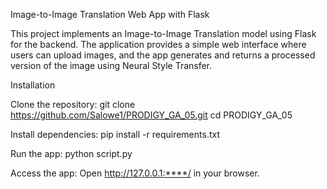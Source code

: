 Image-to-Image Translation Web App with Flask

This project implements an Image-to-Image Translation model using Flask for the backend. The application provides a simple web interface where users can upload images, and the app generates and returns a processed version of the image using Neural Style Transfer.

Installation

Clone the repository: git clone https://github.com/Salowe1/PRODIGY_GA_05.git cd PRODIGY_GA_05

Install dependencies: pip install -r requirements.txt

Run the app: python script.py

Access the app: Open http://127.0.0.1:****/ in your browser.
